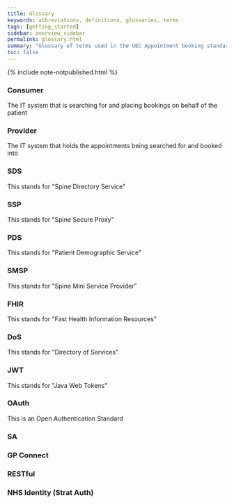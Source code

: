 ```yaml
---
title: Glossary
keywords: abbreviations, definitions, glossaries, terms
tags: [getting_started]
sidebar: overview_sidebar
permalink: glossary.html
summary: "Glossary of terms used in the UEC Appointment booking standards"
toc: false
---
```

{% include note-notpublished.html %}

### Consumer
The IT system that is searching for and placing bookings on behalf of the patient 

### Provider
The IT system that holds the appointments being searched for and booked into 

### SDS
This stands for "Spine Directory Service"

### SSP
This stands for "Spine Secure Proxy"

### PDS
This stands for "Patient Demographic Service"

### SMSP
This stands for "Spine Mini Service Provider"

### FHIR
This stands for "Fast Health Information Resources"

### DoS
This stands for "Directory of Services"

### JWT
This stands for "Java Web Tokens"

### OAuth
This is an Open Authentication Standard

### SA

### GP Connect

### RESTful

### NHS Identity (Strat Auth)

